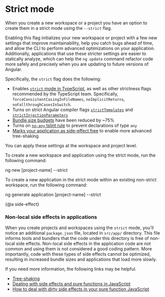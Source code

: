 # Strict mode

When you create a new workspace or a project you have an option to create them in a strict mode using the `--strict` flag.

Enabling this flag initializes your new workspace or project with a few new settings that improve maintainability, help you catch bugs ahead of time, and allow the CLI to perform advanced optimizations on your application.
Additionally, applications that use these stricter settings are easier to statically analyze, which can help the `ng update` command refactor code more safely and precisely when you are updating to future versions of Angular.

Specifically, the `strict` flag does the following:

* Enables [`strict` mode in TypeScript](https://www.staging-typescript.org/tsconfig#strict), as well as other strictness flags recommended by the TypeScript team. Specifically, `forceConsistentCasingInFileNames`, `noImplicitReturns`,  `noFallthroughCasesInSwitch`.
* Turns on strict Angular compiler flags [`strictTemplates`](guide/angular-compiler-options#stricttemplates) and [`strictInjectionParameters`](guide/angular-compiler-options#strictinjectionparameters)
* [Bundle size budgets](guide/build#configuring-size-budgets) have been reduced by ~75%
* Turns on [`no-any` tslint rule](https://palantir.github.io/tslint/rules/no-any/) to prevent declarations of type `any`
* [Marks your application as side-effect free](https://webpack.js.org/guides/tree-shaking/#mark-the-file-as-side-effect-free) to enable more advanced tree-shaking

You can apply these settings at the workspace and project level.

To create a new workspace and application using the strict mode, run the following command:

<code-example language="sh" class="code-shell">

ng new [project-name] --strict

</code-example>

To create a new application in the strict mode within an existing non-strict workspace, run the following command:

<code-example language="sh" class="code-shell">

ng generate application [project-name] --strict

</code-example>

{@a side-effect}

### Non-local side effects in applications

When you create projects and workspaces using the `strict` mode, you'll notice an additional `package.json` file, located in `src/app/` directory.
This file informs tools and bundlers that the code under this directory is free of non-local side effects. Non-local side effects in the application code are not common and using them is not considered a good coding pattern.
More importantly, code with these types of side effects cannot be optimized, resulting in increased bundle sizes and applications that load more slowly.

If you need more information, the following links may be helpful.

* [Tree-shaking](https://webpack.js.org/guides/tree-shaking/)
* [Dealing with side effects and pure functions in JavaScript](https://dev.to/vonheikemen/dealing-with-side-effects-and-pure-functions-in-javascript-16mg)
* [How to deal with dirty side effects in your pure function JavaScript](https://jrsinclair.com/articles/2018/how-to-deal-with-dirty-side-effects-in-your-pure-functional-javascript/)
